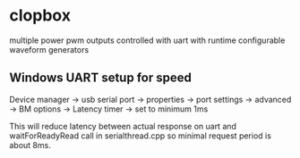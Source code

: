 # clopbox
multiple power pwm outputs controlled with uart with runtime configurable waveform generators

## Windows UART setup for speed

Device manager -> usb serial port -> properties -> port settings -> advanced -> BM options -> Latency timer -> set to minimum 1ms

This will reduce latency between actual response on uart and waitForReadyRead call in serialthread.cpp so minimal request period 
is about 8ms.


